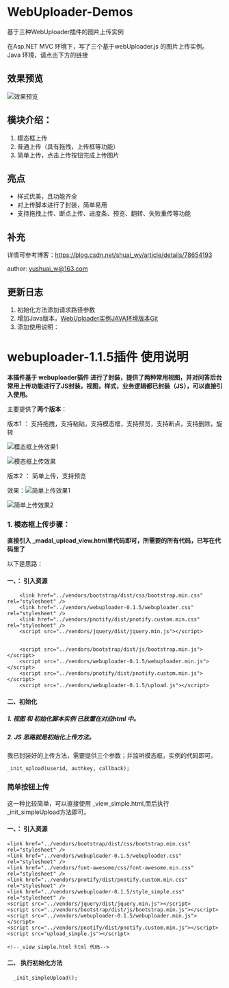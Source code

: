 # WebUploader-Demos
基于三种WebUploader插件的图片上传实例

在Asp.NET MVC 环境下，写了三个基于webUploader.js 的图片上传实例。
Java 环境，请点击下方的链接

## 效果预览
![效果预览](http://img11.soufunimg.com/ask/2018_07/12/M01/0E/2A/ChCE4ltHFbaIaFKCAAFnMaf4eWgABDr8AEBpQEAAWdJ294.png)

## 模块介绍：
1. 模态框上传
2. 普通上传（具有拖拽，上传框等功能）
3. 简单上传，点击上传按钮完成上传图片

## 亮点
- 样式优美，且功能齐全
- 对上传脚本进行了封装，简单易用
- 支持拖拽上传、断点上传、进度条、预览、翻转、失败重传等功能

## 补充
详情可参考博客：https://blog.csdn.net/shuai_wy/article/details/78654193

author: yushuai_w@163.com

## 更新日志
 
1. 初始化方法添加请求路径参数
2. 增加Java版本，[WebUploader实例JAVA环境版本Git](https://github.com/wangyushuai/demo_ssm.git)
3. 添加使用说明：

# webuploader-1.1.5插件 使用说明

**本插件基于 webuploader插件 进行了封装，提供了两种常用视图，并对问答后台常用上传功能进行了JS封装，视图，样式，业务逻辑都已封装（JS），可以直接引入使用。**

主要提供了**两个版本**：

版本1 ： 支持拖拽，支持粘贴，支持模态框，支持预览，支持断点，支持删除，旋转

![模态框上传效果1](http://img11.soufunimg.com/album/2017_11/28/M18/16/1C/ChCE4Foc1AeIa-iUAACWqvpATlYAA4KEQOREVgAAJbC643.png)

![模态框上传效果](http://img11.soufunimg.com/album/2017_11/28/M20/16/1C/ChCE4loc1DuIJq-CAACmGnkrJm0AA4KPABWi04AAKYy250.png)

版本2 ： 简单上传，支持预览


效果：![简单上传效果1](http://img11.soufunimg.com/album/2017_11/28/M21/16/1C/ChCE4Foc0xqIL3S3AAEdLaQloD8AA4KHgJYOZAAAR1F951.png)

![简单上传效果2](http://img11.soufunimg.com/album/2017_11/28/M0C/16/1C/ChCE4Foc07CIfPNSAAEVcitF44YAA4KKQJ4qasAARWK285.png)


### 1. 模态框上传步骤：

**直接引入 _madal_upload_view.html里代码即可，所需要的所有代码，已写在代码里了**

以下是思路：

#### 一、： 引入资源

  
```
    <link href="../vendors/bootstrap/dist/css/bootstrap.min.css" rel="stylesheet" />
    <link href="../vendors/webuploader-0.1.5/webuploader.css" rel="stylesheet" />
    <link href="../vendors/pnotify/dist/pnotify.custom.min.css" rel="stylesheet" />
    <script src="../vendors/jquery/dist/jquery.min.js"></script>
    
    
    <script src="../vendors/bootstrap/dist/js/bootstrap.min.js"></script>
    <script src="../vendors/webuploader-0.1.5/webuploader.min.js"></script>
    <script src="../vendors/pnotify/dist/pnotify.custom.min.js"></script>
    <script src="../vendors/webuploader-0.1.5/upload.js"></script>
```

#### 二、初始化

##### 1. 视图 和 初始化脚本实例 已放置在对应html 中。

##### 2. JS 思路就是初始化上传方法。

我已封装好的上传方法，需要提供三个参数；并监听模态框，实例的代码即可。


```
_init_upload(userid, authkey, callback);

```

### 简单按钮上传

这一种比较简单，可以直接使用 _view_simple.html,而后执行      _init_simpleUpload方法即可。

#### 一、： 引入资源

```
<link href="../vendors/bootstrap/dist/css/bootstrap.min.css" rel="stylesheet" />
<link href="../vendors/webuploader-0.1.5/webuploader.css" rel="stylesheet" />
<link href="../vendors/font-awesome/css/font-awesome.min.css" rel="stylesheet" />
<link href="../vendors/pnotify/dist/pnotify.custom.min.css" rel="stylesheet" />
<link href="../vendors/webuploader-0.1.5/style_simple.css" rel="stylesheet" />
<script src="../vendors/jquery/dist/jquery.min.js"></script>
<script src="../vendors/bootstrap/dist/js/bootstrap.min.js"></script>
<script src="../vendors/webuploader-0.1.5/webuploader.min.js"></script>
<script src="../vendors/pnotify/dist/pnotify.custom.min.js"></script>
<script src="upload_simple.js"></script>

<!--_view_simple.html html 代码-->
```
####  二、 执行初始化方法


```
  _init_simpleUpload();
  
```



